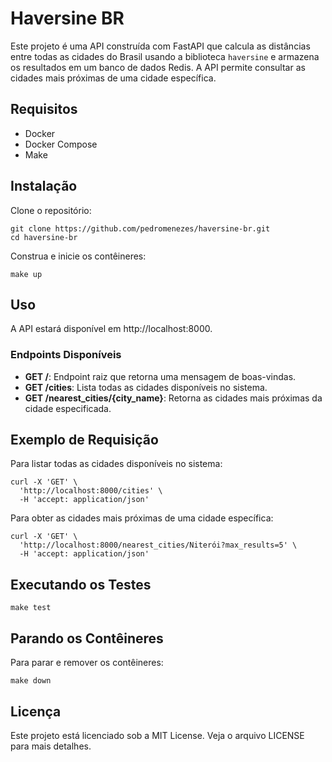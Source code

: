 # Haversine BR

Este projeto é uma API construída com FastAPI que calcula as distâncias entre todas as cidades do Brasil usando a biblioteca `haversine` e armazena os resultados em um banco de dados Redis. A API permite consultar as cidades mais próximas de uma cidade específica.

## Requisitos

- Docker
- Docker Compose
- Make

## Instalação

Clone o repositório:

```
git clone https://github.com/pedromenezes/haversine-br.git
cd haversine-br
```

Construa e inicie os contêineres:

```
make up
```

## Uso

A API estará disponível em http://localhost:8000.

### Endpoints Disponíveis

- **GET /**: Endpoint raiz que retorna uma mensagem de boas-vindas.
- **GET /cities**: Lista todas as cidades disponíveis no sistema.
- **GET /nearest_cities/{city_name}**: Retorna as cidades mais próximas da cidade especificada.

## Exemplo de Requisição

Para listar todas as cidades disponíveis no sistema:

```
curl -X 'GET' \
  'http://localhost:8000/cities' \
  -H 'accept: application/json'
```

Para obter as cidades mais próximas de uma cidade específica:

```
curl -X 'GET' \
  'http://localhost:8000/nearest_cities/Niterói?max_results=5' \
  -H 'accept: application/json'
```


## Executando os Testes

```
make test
```

## Parando os Contêineres

Para parar e remover os contêineres:

```
make down
```

## Licença

Este projeto está licenciado sob a MIT License. Veja o arquivo LICENSE para mais detalhes.
